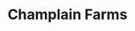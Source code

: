 ---
title: "Champlain Farms"
url: /burlington/champlain-farms-shelburne-street/
shop: Lebensmittel
---